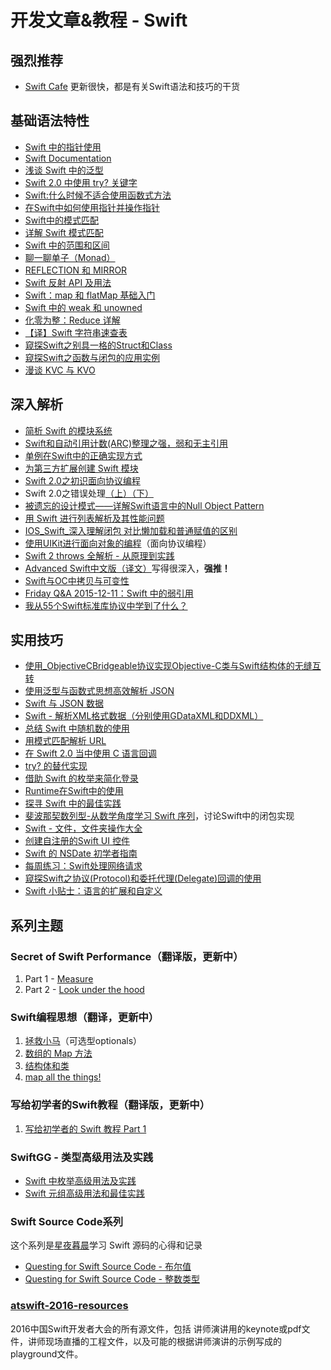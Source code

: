 # 开发文章&教程 - Swift
## 强烈推荐
- [Swift Cafe][1]
更新很快，都是有关Swift语法和技巧的干货

## 基础语法特性
- [Swift 中的指针使用][2]
- [Swift Documentation][3]
- [浅谈 Swift 中的泛型][4]
- [Swift 2.0 中使用 try? 关键字][5]
- [Swift:什么时候不适合使用函数式方法][6]
- [在Swift中如何使用指针并操作指针][7]
- [Swift中的模式匹配][8]
- [详解 Swift 模式匹配][9]
- [Swift 中的范围和区间][10]
- [聊一聊单子（Monad）][11]
- [REFLECTION 和 MIRROR][12]
- [Swift 反射 API 及用法][13]
- [Swift：map 和 flatMap 基础入门][14]
- [Swift 中的 weak 和 unowned][15]
- [化零为整：Reduce 详解][16]
- [【译】Swift 字符串速查表][17]
- [窥探Swift之别具一格的Struct和Class][18]
- [窥探Swift之函数与闭包的应用实例][19]
- [漫谈 KVC 与 KVO][20]

## 深入解析
- [简析 Swift 的模块系统][21]
- [Swift和自动引用计数(ARC)整理之强，弱和无主引用][22]
- [单例在Swift中的正确实现方式][23]
- [为第三方扩展创建 Swift 模块][24]
- [Swift 2.0之初识面向协议编程][25]
- Swift 2.0之错误处理[（上）][26][（下）][27]
- [被遗忘的设计模式——详解Swift语言中的Null Object Pattern][28]
- [用 Swift 进行列表解析及其性能问题][29]
- [IOS\_Swift\_深入理解闭包 对比懒加载和普通赋值的区别][30]
- [使用UIKit进行面向对象的编程][31]（面向协议编程）
- [Swift 2 throws 全解析 - 从原理到实践][32]
- [Advanced Swift中文版（译文）][33]写得很深入，**强推！**
- [Swift与OC中拷贝与可变性][34]
- [Friday Q&A 2015-12-11：Swift 中的弱引用][35]
- [我从55个Swift标准库协议中学到了什么？][36]

## 实用技巧
- [使用\_ObjectiveCBridgeable协议实现Objective-C类与Swift结构体的无缝互转][37]
- [使用泛型与函数式思想高效解析 JSON][38]
- [Swift 与 JSON 数据][39]
- [Swift - 解析XML格式数据（分别使用GDataXML和DDXML）][40]
- [总结 Swift 中随机数的使用][41]
- [用模式匹配解析 URL][42]
- [在 Swift 2.0 当中使用 C 语言回调][43]
- [try? 的替代实现][44]
- [借助 Swift 的枚举来简化登录][45]
- [Runtime在Swift中的使用][46]
- [探寻 Swift 中的最佳实践][47]
- [斐波那契数列型-从数学角度学习 Swift 序列][48]，讨论Swift中的闭包实现
- [Swift - 文件，文件夹操作大全][49]
- [创建自注册的Swift UI 控件][50]
- [Swift 的 NSDate 初学者指南][51]
- [每周练习：Swift处理网络请求][52]
- [窥探Swift之协议(Protocol)和委托代理(Delegate)回调的使用][53]
- [Swift 小贴士：语言的扩展和自定义][54]

## 系列主题
### Secret of Swift Performance（翻译版，更新中）
1. Part 1 - [Measure][55]
2. Part 2 - [Look under the hood][56]

### Swift编程思想（翻译，更新中）
1. [拯救小马][57]（可选型optionals）
2. [数组的 Map 方法][58]
3. [结构体和类][59]
1. [map all the things!][60]

### 写给初学者的Swift教程（翻译版，更新中）
1. [写给初学者的 Swift 教程 Part 1][61]

### SwiftGG - 类型高级用法及实践
- [Swift 中枚举高级用法及实践][62]
- [Swift 元组高级用法和最佳实践][63]

### Swift Source Code系列
这个系列是[星夜暮晨][64]学习 Swift 源码的心得和记录
- [Questing for Swift Source Code - 布尔值][65]
- [Questing for Swift Source Code -  整数类型][66]

### [atswift-2016-resources][67]
2016中国Swift开发者大会的所有源文件，包括 讲师演讲用的keynote或pdf文件，讲师现场直播的工程文件，以及可能的根据讲师演讲的示例写成的playground文件。

[1]:	http://swiftcafe.io/ "Swift Cafe"
[2]:	http://onevcat.com/2015/01/swift-pointer/
[3]:	http://nshipster.cn/swift-documentation/
[4]:	http://swift.gg/2015/09/16/swift-generics/ "浅谈 Swift 中的泛型"
[5]:	http://swift.gg/2015/08/31/swift-2-lets-try/ "Swift 2.0 中使用 try? 关键字"
[6]:	http://swift.gg/2015/08/28/swift_when_the_functional_approach_is_not_right/ "Swift:什么时候不适合使用函数式方法"
[7]:	https://github.com/icepy/_posts/issues/3
[8]:	http://swift.gg/2015/10/16/swift-pattern-matching/ "Swift中的模式匹配"
[9]:	http://swift.gg/2015/10/27/swift-pattern-matching-in-detail/ "详解 Swift 模式匹配"
[10]:	http://swift.gg/2015/10/26/swift-ranges-and-intervals/ "Swift 中的范围和区间"
[11]:	http://swift.gg/2015/10/30/lets-talk-about-monads/ "聊一聊单子（Monad）"
[12]:	http://swifter.tips/reflect/
[13]:	http://swift.gg/2015/11/23/swift-reflection-api-what-you-can-do/ "Swift 反射 API 及用法"
[14]:	http://swift.gg/2015/11/26/swift-map-and-flatmap/ "Swift：map 和 flatMap 基础入门"
[15]:	http://swift.gg/2015/12/02/swift-weak-and-unowned/ "Swift 中的 weak 和 unowned"
[16]:	http://swift.gg/2015/12/10/reduce-all-the-things/ "化零为整：Reduce 详解"
[17]:	http://www.cocoachina.com/swift/20151218/14746.html
[18]:	http://www.cnblogs.com/ludashi/p/5044196.html "窥探Swift之别具一格的Struct和Class"
[19]:	http://www.cnblogs.com/ludashi/p/4968837.html "窥探Swift之函数与闭包的应用实例"
[20]:	http://swiftcafe.io/2016/01/03/kvc/ "漫谈 KVC 与 KVO"
[21]:	http://www.cocoachina.com/industry/20140621/8904.html
[22]:	http://www.devtf.cn/?p=462
[23]:	http://www.devtf.cn/?p=937
[24]:	http://andelf.github.io/blog/2015/01/23/swift-3rd-library-install-as-swift-modules/
[25]:	http://www.swiftyper.com/Swift/introducing-protocol-oriented-programming-in-swift-2.html "Swift 2.0之初识面向协议编程"
[26]:	http://www.swiftyper.com/Swift/swift2_error_handling.html
[27]:	http://www.swiftyper.com/Swift/swift2_error_handling_part_2.html
[28]:	http://www.csdn.net/article/2015-11-17/2826234-null-object-pattern-in-swift
[29]:	http://swift.gg/2015/10/29/list-comprehensions-and-performance-with-swift/ "用 Swift 进行列表解析及其性能问题"
[30]:	http://blog.csdn.net/zimo2013/article/details/50073691 "IOS_Swift_深入理解闭包 对比懒加载和普通赋值的区别"
[31]:	http://www.cocoachina.com/ios/20151208/14581.html
[32]:	http://www.ibm.com/developerworks/cn/mobile/mo-cn-swift/index.html "Swift 2 throws 全解析 - 从原理到实践"
[33]:	http://www.jianshu.com/p/18744b078508 "Advanced Swift中文版"
[34]:	http://649395594.github.io/blog/2015/12/23/swiftyu-oczhong-kao-bei-yu-ke-bian-xing/ "Swift与OC中拷贝与可变性"
[35]:	http://swift.gg/2015/12/28/friday-qa-2015-12-11-swift-weak-references/ "Friday Q&A 2015-12-11：Swift 中的弱引用"
[36]:	http://www.cocoachina.com/swift/20160107/14868.html
[37]:	http://southpeak.github.io/blog/2015/10/26/objectivecbridgeable-protocol-for-objectivec-class-and-swift-struct/
[38]:	http://codebuild.me/2015/09/14/efficient-json-in-swift-with-functional-concepts-and-generics/
[39]:	http://swiftcafe.io/2015/07/18/swift-json/
[40]:	http://www.hangge.com/blog/cache/detail_646.html
[41]:	http://www.cocoachina.com/swift/20151013/13624.html
[42]:	http://swift.gg/2015/09/15/urls-and-pattern-matching/
[43]:	http://swift.gg/2015/11/11/c-callbacks-in-swift/ "在 Swift 2.0 当中使用 C 语言回调"
[44]:	http://swift.gg/2015/10/13/alternatives-to-try-swiftlang/ "try? 的替代实现"
[45]:	https://realm.io/cn/news/david-east-simplifying-login-swift-enums/ "借助 Swift 的枚举来简化登录"
[46]:	https://github.com/icepy/_posts/issues/8
[47]:	https://realm.io/cn/news/gotocph-ash-furrow-best-practices-swift/ "探寻 Swift 中的最佳实践"
[48]:	http://swift.gg/2015/12/04/the-fibonacci-sequencetype/ "斐波那契数列型-从数学角度学习 Swift 序列"
[49]:	http://www.hangge.com/blog/cache/detail_527.html "Swift - 文件，文件夹操作大全"
[50]:	http://www.devtf.cn/?p=1162 "创建自注册的Swift UI 控件"
[51]:	http://swift.gg/2015/12/14/a-beginners-guide-to-nsdate-in-swift/ "Swift 的 NSDate 初学者指南"
[52]:	https://github.com/icepy/_posts/issues/10 "每周练习：Swift处理网络请求"
[53]:	http://www.cnblogs.com/ludashi/p/5057858.html "窥探Swift之协议(Protocol)和委托代理(Delegate)回调的使用"
[54]:	http://www.cocoachina.com/swift/20151223/14774.html
[55]:	http://southpeak.github.io/blog/2015/11/05/secret-of-swift-performance-part-1/
[56]:	http://southpeak.github.io/blog/2015/11/05/secret-of-swift-performance-part-2/
[57]:	http://swift.gg/2015/09/29/thinking-in-swift-1/ "Swift 编程思想，第一部分：拯救小马"
[58]:	http://swift.gg/2015/10/09/thinking-in-swift-2/ "Swift 编程思想，第二部分：数组的 Map 方法"
[59]:	http://alisoftware.github.io/swift/2015/10/03/thinking-in-swift-3/ "Swift编程思想第三部分：结构体和类"
[60]:	http://swift.gg/2015/10/22/thinking-in-swift-4/ "Swift 编程思想 Part 4：map all the things!"
[61]:	http://swift.gg/2015/11/13/swift-tutorial-for-beginners-part-1/ "写给初学者的 Swift 教程 Part 1"
[62]:	http://swift.gg/2015/11/20/advanced-practical-enum-examples/ "Swift 中枚举高级用法及实践"
[63]:	http://swift.gg/2015/10/10/tuples-swift-advanced-usage-best-practices/ "Swift 元组高级用法和最佳实践"
[64]:	http://www.jianshu.com/users/ef1058d2d851 "星夜暮晨"
[65]:	http://www.jianshu.com/p/217510b270f1 "Questing for Swift Source Code - 布尔值"
[66]:	http://www.jianshu.com/p/ae67b4d37159 "Questing for Swift Source Code -  整数类型"
[67]:	https://github.com/atConf/atswift-2016-resources "atswift-2016-resources"